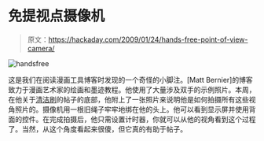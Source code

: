 # 免提视点摄像机

> 原文：<https://hackaday.com/2009/01/24/hands-free-point-of-view-camera/>

![handsfree](img/2e92af4050233ff6e7ae61ff5473520a.png "handsfree")

这是我们在阅读漫画工具博客时发现的一个奇怪的小脚注。[Matt Bernier]的博客致力于漫画艺术家的绘画和墨迹教程。他使用了大量涉及双手的示例照片。本周，在他关于[清洁刷](http://comictool.blogspot.com/2009/01/brush-care-ive-had-friends-complain.html "comic tools")的帖子的底部，他附上了一张照片来说明他是如何拍摄所有这些视角照片的。摄像机用一根旧绳子牢牢地绑在他的头上。他可以看到显示屏并使用背面的控件。在完成拍摄后，他只需设置计时器，你就可以从他的视角看到这个过程了。当然，从这个角度看起来很傻，但它真的有助于帖子。
